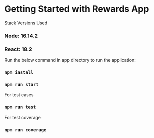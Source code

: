 # Getting Started with Rewards App

Stack Versions Used
### Node: 16.14.2
### React: 18.2

Run the below command in app directory to run the application:

### `npm install`
### `npm run start`

For test cases

### `npm run test`

For test coverage

### `npm run coverage`